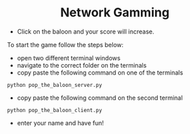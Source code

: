# <center>Network Gamming</center>
* Click on the baloon and your score will increase. 

To start the game follow the steps below:
* open two different terminal windows
* navigate  to the correct folder on the terminals
* copy paste the following command on one of the terminals
<pre><code>python pop_the_baloon_server.py
</code></pre>
* copy paste the following command on the second terminal
<pre><code>python pop_the_baloon_client.py
</code></pre>
* enter your name and have fun!
